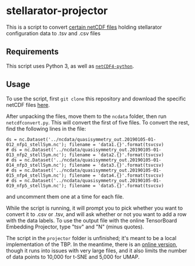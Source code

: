 # stellarator-projector

This is a script to convert [certain netCDF files](https://github.com/landreman/quasisymmetry) holding stellarator configuration data to .tsv and .csv files

## Requirements

This script uses Python 3, as well as [`netCDF4-python`](https://unidata.github.io/netcdf4-python/netCDF4/index.html).

## Usage

To use the script, first `git clone` this repository and download the specific netCDF files [here](https://umd.app.box.com/s/5102vf5ynh6o0fztph2jq6dt8alt795k).

After unpacking the files, move them to the `ncdata` folder, then run `netcdfconvert.py`. This will convert the first of five files. To convert the rest, find the following lines in the file:

```
ds = nc.Dataset('../ncdata/quasisymmetry_out.20190105-01-012_nfp1_stellSym.nc'); filename = 'data1.{}'.format(tsvcsv)
# ds = nc.Dataset('../ncdata/quasisymmetry_out.20190105-01-013_nfp2_stellSym.nc'); filename = 'data2.{}'.format(tsvcsv)
# ds = nc.Dataset('../ncdata/quasisymmetry_out.20190105-01-014_nfp3_stellSym.nc'); filename = 'data3.{}'.format(tsvcsv)
# ds = nc.Dataset('../ncdata/quasisymmetry_out.20190105-01-015_nfp4_stellSym.nc'); filename = 'data4.{}'.format(tsvcsv)
# ds = nc.Dataset('../ncdata/quasisymmetry_out.20190105-01-019_nfp5_stellSym.nc'); filename = 'data5.{}'.format(tsvcsv)
```

and uncomment them one at a time for each file.

While the script is running, it will prompt you to pick whether you want to convert it to .csv or .tsv, and will ask whether or not you want to add a row with the data labels. To use the output file with the online TensorBoard Embedding Projector, type "tsv" and "N" (minus quotes).

The script in the `projector` folder is unfinished; it's meant to be a local implementation of the TBP. In the meantime, there is an [online version](https://projector.tensorflow.org), though it runs into issues with very large files, and it also limits the number of data points to 10,000 for t-SNE and 5,000 for UMAP.
